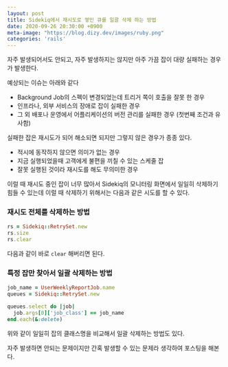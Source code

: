 ```yaml
---
layout: post
title: Sidekiq에서 재시도로 쌓인 큐를 일괄 삭제 하는 방법
date: 2020-09-26 20:30:00 +0900
meta-image: "https://blog.dizy.dev/images/ruby.png"
categories: 'rails'
---
```


자주 발생되어서도 안되고, 자주 발생하지는 않지만 아주 가끔 잡이 대량 실패하는 경우가 발생한다.

예상되는 이슈는 아래와 같다

- Background Job의 스펙이 변경되었는데 트리거 쪽이 호출을 잘못 한 경우
- 인프라나, 외부 서비스의 장애로 잡이 실패한 경우
- 그 외 배포나 운영에서 어플리케이션의 버전 관리를 실패한 경우 (첫번째 조건과 유사함)

실패한 잡은 재시도가 되어 해소되면 되지만 그렇지 않은 경우가 종종 있다. 

- 적시에 동작하지 않으면 의미가 없는 경우
- 지금 실행되었을때 고객에게 불편을 끼칠 수 있는 스케줄 잡
- 잘못 실행된 것이라 재시도를 해도 무의미한 경우

이럴 때 재시도 중인 잡이 너무 많아서 Sidekiq의 모니터링 화면에서 일일히 삭제하기 힘들 수 있는데 이럴 때 삭제하기 위해서는 다음과 같은 시도를 할 수 있다.

### 재시도 전체를 삭제하는 방법

```ruby
rs = Sidekiq::RetrySet.new
rs.size
rs.clear
```

다음과 같이 바로 `clear` 해버리면 된다. 

### 특정 잡만 찾아서 일괄 삭제하는 방법

```ruby
job_name = UserWeeklyReportJob.name
queues = Sidekiq::RetrySet.new

queues.select do |job|
  job.args[0]['job_class'] == job_name
end.each(&:delete)
```

위와 같이 일일히 잡의 클래스명을 비교해서 일괄 삭제하는 방법도 있다.

자주 발생하면 안되는 문제이지만 간혹 발생할 수 있는 문제라 생각하여 포스팅을 해본다.